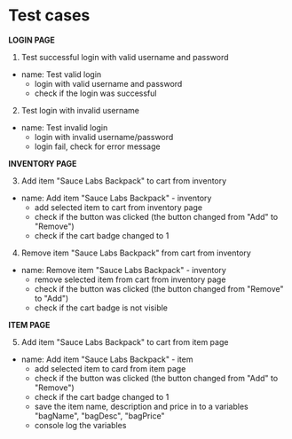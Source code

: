 # Test cases
**LOGIN PAGE**
 
 1. Test successful login with valid username and password
 -	name: Test valid login
	- login with valid username and password
	- check if the login was successful

 2. Test login with invalid username
- name: Test invalid login
	 - login with invalid username/password
	 - login fail, check for error message
  
**INVENTORY PAGE** 

3. Add item "Sauce Labs Backpack" to cart from inventory
- name: Add item "Sauce Labs Backpack" - inventory
   - add selected item to cart from inventory page
   - check if the button was clicked (the button changed from "Add" to "Remove")
   - check if the cart badge changed to 1

4. Remove item "Sauce Labs Backpack" from cart from inventory
- name: Remove item "Sauce Labs Backpack" - inventory
   - remove selected item from cart from inventory page
   - check if the button was clicked (the button changed from "Remove" to "Add")
   - check if the cart badge is not visible

**ITEM PAGE**

5. Add item "Sauce Labs Backpack" to cart from item page
- name: Add item "Sauce Labs Backpack" - item
	- add selected item to card from item page
	- check if the button was clicked (the button changed from "Add" to "Remove")
	- check if the cart badge changed to 1
	- save the item name, description and price in to a variables "bagName", "bagDesc", "bagPrice"
	- console log the variables

